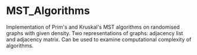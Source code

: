 # MST_Algorithms
Implementation of Prim's and Kruskal's MST algorithms on randomised graphs with given density.
Two representations of graphs: adjacency list and adjacency matrix.
Can be used to examine computational complexity of algorithms.
